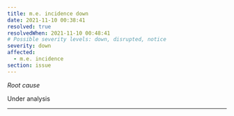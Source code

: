 ```yaml
---
title: m.e. incidence down
date: 2021-11-10 00:38:41
resolved: true
resolvedWhen: 2021-11-10 00:48:41
# Possible severity levels: down, disrupted, notice
severity: down
affected:
  - m.e. incidence
section: issue
---
```


*Root cause*

Under analysis

---


